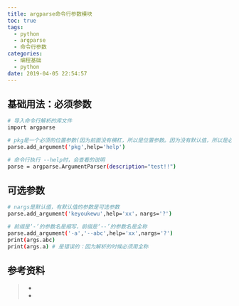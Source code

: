 ```yaml
---
title: argparse命令行参数模块
toc: true
tags:
  - python
  - argparse
  - 命令行参数
categories:
  - 编程基础
  - python
date: 2019-04-05 22:54:57
---
```




## 基础用法：必须参数

```bash
# 导入命令行解析的库文件
import argparse    

# pkg是一个必须的位置参数(因为前面没有横杠，所以是位置参数。因为没有默认值，所以是必须参数)
parse.add_argument('pkg',help='help')

# 命令行执行 --help时，会查看的说明
parse = argparse.ArgumentParser(description="test!!")  

```

## 可选参数

```bash
# nargs是默认值，有默认值的参数是可选参数
parse.add_argument('keyoukewu',help='xx'，nargs='?')  

# 前缀是‘-’的参数名是缩写，前缀是‘--’的参数名是全称
parse.add_argument('-a','--abc',help='xx',nargs='?')
print(args.abc)
print(args.a) # 是错误的：因为解析的时候必须用全称


```



## 参考资料
> - []()
> - []()
